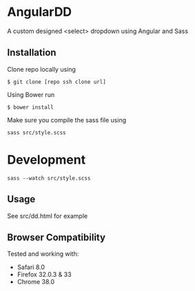 # AngularDD

A custom designed &lt;select> dropdown using Angular and Sass 

## Installation

Clone repo locally using

```
$ git clone [repo ssh clone url]
```

Using Bower run

```
$ bower install
```

Make sure you compile the sass file using

```
sass src/style.scss
```

# Development

```
sass --watch src/style.scss
```

## Usage
See src/dd.html for example

## Browser Compatibility

Tested and working with:

- Safari 8.0
- Firefox 32.0.3 & 33
- Chrome 38.0

